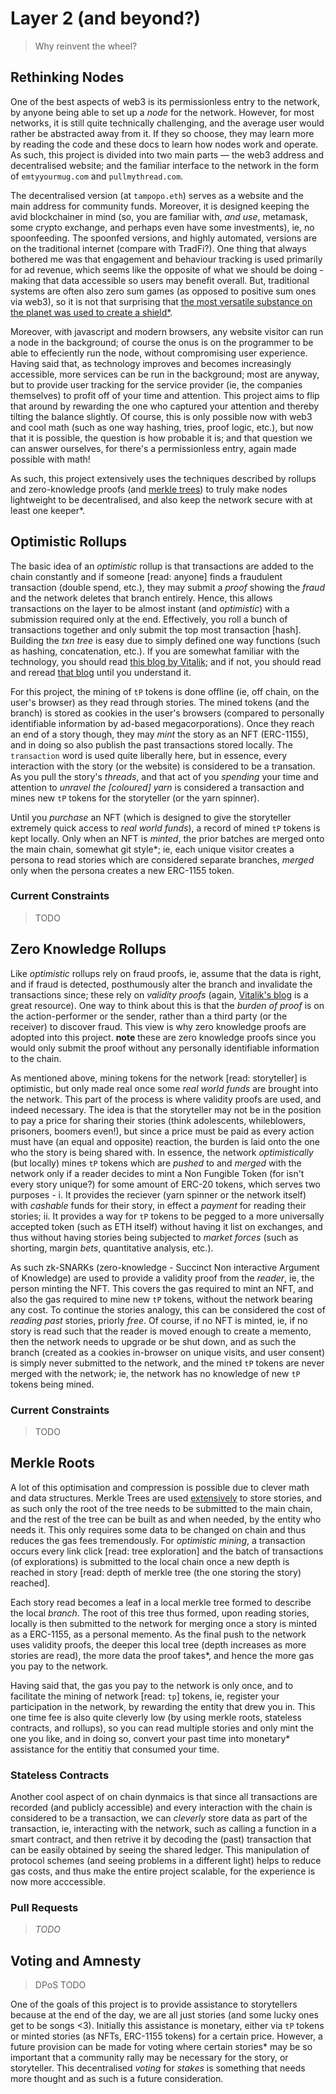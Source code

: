 # Layer 2 (and beyond?)
> Why reinvent the wheel?

## Rethinking Nodes

One of the best aspects of web3 is its permissionless entry to the network, by anyone being able to set up a *node* for the network. However, for most networks, it is still quite technically challenging, and the average user would rather be abstracted away from it. If they so choose, they may learn more by reading the code and these docs to learn how nodes work and operate. As such, this project is divided into two main parts — the web3 address and decentralised website; and the familiar interface to the network in the form of `emtyyourmug.com` and `pullmythread.com`.

The decentralised version (at `tampopo.eth`) serves as a website and the main address for community funds. Moreover, it is designed keeping the avid blockchainer in mind (so, you are familiar with, *and use*, metamask, some crypto exchange, and perhaps even have some investments), ie, no spoonfeeding. The spoonfed versions, and highly automated, versions are on the traditional internet (compare with TradFi?). One thing that always bothered me was that engagement and behaviour tracking is used primarily for ad revenue, which seems like the opposite of what we should be doing - making that data accessible so users may benefit overall. But, traditional systems are often also zero sum games (as opposed to positive sum ones via web3), so it is not that surprising that [the most versatile substance on the planet was used to create a shield*](https://youtu.be/hI9GyhX7yHM?t=266).

Moreover, with javascript and modern browsers, any website visitor can run a node in the background; of course the onus is on the programmer to be able to effeciently run the node, without compromising user experience. Having said that, as technology improves and becomes increasingly accessible, more services can be run in the background; most are anyway, but to provide user tracking for the service provider (ie, the companies themselves) to profit off of your time and attention. This project aims to flip that around by rewarding the one who captured your attention and thereby tilting the balance slightly. Of course, this is only possible now with web3 and cool math (such as one way hashing, tries, proof logic, etc.), but now that it is possible, the question is how probable it is; and that question we can answer ourselves, for there's a permissionless entry, again made possible with math!

As such, this project extensively uses the techniques described by rollups and zero-knowledge proofs (and [merkle trees]()) to truly make nodes lightweight to be decentralised, and also keep the network secure with at least one keeper*.


## Optimistic Rollups

The basic idea of an *optimistic* rollup is that transactions are added to the chain constantly and if someone [read: anyone] finds a fraudulent transaction (double spend, etc.), they may submit a *proof* showing the *fraud* and the network deletes that branch entirely. Hence, this allows transactions on the layer to be almost instant (and *optimistic*) with a submission required only at the end. Effectively, you roll a bunch of transactions together and only submit the top most transaction [hash]. Building the *txn tree* is easy due to simply defined one way functions (such as hashing, concatenation, etc.). If you are somewhat familiar with the technology, you should read [this blog by Vitalik](https://vitalik.ca/general/2021/01/05/rollup.html); and if not, you should read and reread [that blog](https://vitalik.ca/general/2021/01/05/rollup.html) until you understand it.

For this project, the mining of `tP` tokens is done offline (ie, off chain, on the user's browser) as they read through stories. The mined tokens (and the branch) is stored as cookies in the user's browsers (compared to personally identifiable information by ad-based megacorporations). Once they reach an end of a story though, they may *mint* the story as an NFT (ERC-1155), and in doing so also publish the past transactions stored locally. The `transaction` word is used quite liberally here, but in essence, every interaction with the story (or the website) is considered to be a transation. As you pull the story's *threads*, and that act of you *spending* your time and attention to *unravel the [coloured] yarn* is considered a transaction and mines new `tP` tokens for the storyteller (or the yarn spinner).

Until you *purchase* an NFT (which is designed to give the storyteller extremely quick access to *real world funds*), a record of mined `tP` tokens is kept locally. Only when an NFT is *minted*, the prior batches are merged onto the main chain, somewhat git style*; ie, each unique visitor creates a persona to read stories which are considered separate branches, *merged* only when the persona creates a new ERC-1155 token.

### Current Constraints
> TODO


## Zero Knowledge Rollups

Like *optimistic* rollups rely on fraud proofs, ie, assume that the data is right, and if fraud is detected, posthumously alter the branch and invalidate the transactions since; these rely on *validity proofs* (again, [Vitalik's blog](https://vitalik.ca/general/2021/01/05/rollup.html) is a great resource). One way to think about this is that the *burden of proof* is on the action-performer or the sender, rather than a third party (or the receiver) to discover fraud. This view is why zero knowledge proofs are adopted into this project. **note** these are zero knowledge proofs since you would only submit the proof without any personally identifiable information to the chain.

As mentioned above, mining tokens for the network [read: storyteller] is optimistic, but only made real once some *real world funds* are brought into the network. This part of the process is where validity proofs are used, and indeed necessary. The idea is that the storyteller may not be in the position to pay a price for sharing their stories (think adolescents, whileblowers, prisoners, boomers even!), but since a price must be paid as every action must have (an equal and opposite) reaction, the burden is laid onto the one who the story is being shared with. In essence, the network *optimistically* (but locally) mines `tP` tokens which are *pushed* to and *merged* with the network only if a reader decides to mint a Non Fungible Token (for isn't every story unique?) for some amount of ERC-20 tokens, which serves two purposes - i. It provides the reciever (yarn spinner or the network itself) with *cashable* funds for their story, in effect a *payment* for reading their stories; ii. It provides a way for `tP` tokens to be pegged to a more universally accepted token (such as ETH itself) without having it list on exchanges, and thus without having stories being subjected to *market forces* (such as shorting, margin *bets*, quantitative analysis, etc.).

As such zk-SNARKs (zero-knowledge - Succinct Non interactive Argument of Knowledge) are used to provide a validity proof from the *reader*, ie, the person minting the NFT. This covers the gas required to mint an NFT, and also the gas required to mine new `tP` tokens, without the network bearing any cost. To continue the stories analogy, this can be considered the cost of *reading past* stories, priorly *free*. Of course, if no NFT is minted, ie, if no story is read such that the reader is moved enough to create a memento, then the network needs to upgrade or be shut down, and as such the branch (created as a cookies in-browser on unique visits, and user consent) is simply never submitted to the network, and the mined `tP` tokens are never merged with the network; ie, the network has no knowledge of new `tP` tokens being mined.

### Current Constraints
> TODO


## Merkle Roots

A lot of this optimisation and compression is possible due to clever math and data structures. Merkle Trees are used [extensively]() to store stories, and as such only the root of the tree needs to be submitted to the main chain, and the rest of the tree can be built as and when needed, by the entity who needs it. This only requires some data to be changed on chain and thus reduces the gas fees tremendously. For *optimistic mining*, a transaction occurs every link click [read: tree exploration] and the batch of transactions (of explorations) is submitted to the local chain once a new depth is reached in story [read: depth of merkle tree (the one storing the story) reached].

Each story read becomes a leaf in a local merkle tree formed to describe the local *branch*. The root of this tree thus formed, upon reading stories, locally is then submitted to the network for merging once a story is minted as a ERC-1155, as a personal memento. As the final push to the network uses validity proofs, the deeper this local tree (depth increases as more stories are read), the more data the proof takes*, and hence the more gas you pay to the network.

Having said that, the gas you pay to the network is only once, and to facilitate the mining of network [read: `tp`] tokens, ie, register your participation in the network, by rewarding the entity that drew you in. This one time fee is also quite cleverly low (by using merkle roots, stateless contracts, and rollups), so you can read multiple stories and only mint the one you like, and in doing so, convert your past time into monetary* assistance for the entitiy that consumed your time.

### Stateless Contracts

Another cool aspect of on chain dynmaics is that since all transactions are recorded (and publicly accessible) and every interaction with the chain is considered to be a transaction, we can *cleverly* store data as part of the transaction, ie, interacting with the network, such as calling a function in a smart contract, and then retrive it by decoding the (past) transaction that can be easily obtained by seeing the shared ledger. This manipulation of protocol schemes (and seeing problems in a different light) helps to reduce gas costs, and thus make the entire project scalable, for the experience is now more acccessible.

### Pull Requests
> _TODO_


## Voting and Amnesty
> DPoS TODO

One of the goals of this project is to provide assistance to storytellers because at the end of the day, we are all just stories (and some lucky ones get to be songs <3). Initially this assistance is monetary, either via `tP` tokens or minted stories (as NFTs, ERC-1155 tokens) for a certain price. However, a future provision can be made for voting where certain stories* may be so important that a community rally may be necessary for the story, or storyteller. This decentralised *voting* for *stakes* is something that needs more thought and as such is a future consideration.